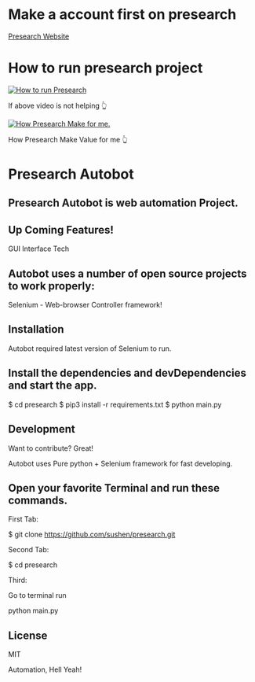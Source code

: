 # Make a account first on presearch

[Presearch Website](https://presearch.org/signup?rid=2371299)


# How to run presearch project

[![How to run Presearch](https://user-images.githubusercontent.com/4492335/113261369-34783980-92f1-11eb-9a83-6241b462b326.png)](https://www.youtube.com/watch?v=JLf6ORC22pQ)

If above video is not helping  👆

[![How Presearch Make for me.](https://miro.medium.com/max/216/0*Ga-G2sOINMvO2RIU)](https://www.youtube.com/watch?v=9LHn35q9bO4)

How Presearch Make Value for me 👆 

# Presearch Autobot
##  Presearch Autobot is web automation Project.


##  Up Coming Features!
GUI Interface
Tech

##  Autobot uses a number of open source projects to work properly:

Selenium - Web-browser Controller framework!

##  Installation
Autobot required latest version of Selenium to run.

##  Install the dependencies and devDependencies and start the app.

$ cd presearch
$ pip3 install -r requirements.txt
$ python main.py

##  Development
Want to contribute? Great!

Autobot uses Pure python + Selenium framework for fast developing.

##  Open your favorite Terminal and run these commands.

First Tab:

$ git clone https://github.com/sushen/presearch.git

Second Tab:

$ cd presearch

Third:

Go to terminal run 

python main.py

##  License
MIT

Automation, Hell Yeah!

